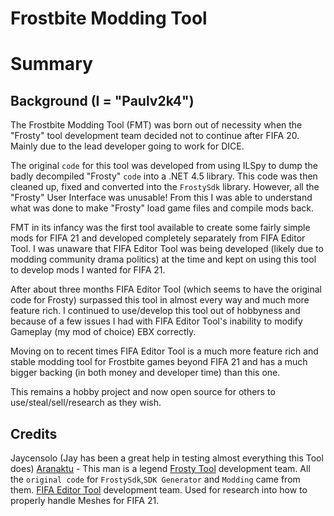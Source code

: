 # Frostbite Modding Tool

# Summary

## Background (I = "Paulv2k4")
The Frostbite Modding Tool (FMT) was born out of necessity when the "Frosty" tool development team decided not to continue after FIFA 20. Mainly due to the lead developer going to work for DICE.

The original `code` for this tool was developed from using ILSpy to dump the badly decompiled "Frosty" `code` into a .NET 4.5 library. 
This code was then cleaned up, fixed and converted into the `FrostySdk` library. However, all the "Frosty" User Interface was unusable!
From this I was able to understand what was done to make "Frosty" load game files and compile mods back.

FMT in its infancy was the first tool available to create some fairly simple mods for FIFA 21 and developed completely separately from FIFA Editor Tool. 
I was unaware that FIFA Editor Tool was being developed (likely due to modding community drama politics) at the time and kept on using this tool to develop mods I wanted for FIFA 21. 

After about three months FIFA Editor Tool (which seems to have the original code for Frosty) surpassed this tool in almost every way and much more feature rich. 
I continued to use/develop this tool out of hobbyness and because of a few issues I had with FIFA Editor Tool's inability to modify Gameplay (my mod of choice) EBX correctly. 

Moving on to recent times FIFA Editor Tool is a much more feature rich and stable modding tool for Frostbite games beyond FIFA 21 and has a much bigger backing (in both money and developer time) than this one. 

This remains a hobby project and now open source for others to use/steal/sell/research as they wish.

## Credits
Jaycensolo (Jay has been a great help in testing almost everything this Tool does)
[Aranaktu](https://github.com/xAranaktu) - This man is a legend
[Frosty Tool](https://frostytoolsuite.com/) development team. All the `original code` for `FrostySdk`,`SDK Generator` and `Modding` came from them.
[FIFA Editor Tool](https://www.fifaeditortool.com/) development team. Used for research into how to properly handle Meshes for FIFA 21. 
